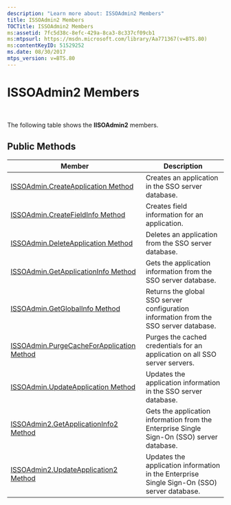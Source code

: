 ```yaml
---
description: "Learn more about: ISSOAdmin2 Members"
title: ISSOAdmin2 Members
TOCTitle: ISSOAdmin2 Members
ms:assetid: 7fc5d38c-8efc-429a-8ca3-8c337cf09cb1
ms:mtpsurl: https://msdn.microsoft.com/library/Aa771367(v=BTS.80)
ms:contentKeyID: 51529252
ms.date: 08/30/2017
mtps_version: v=BTS.80
---
```


# ISSOAdmin2 Members

 

The following table shows the **IISOAdmin2** members.

## Public Methods

<table>
<thead>
<tr class="header">
<th>Member</th>
<th>Description</th>
</tr>
</thead>
<tbody>
<tr class="odd">
<td><a href="issoadmin-createapplication-method.md">ISSOAdmin.CreateApplication Method</a></td>
<td>Creates an application in the SSO server database.</td>
</tr>
<tr class="even">
<td><a href="issoadmin-createfieldinfo-method.md">ISSOAdmin.CreateFieldInfo Method</a></td>
<td>Creates field information for an application.</td>
</tr>
<tr class="odd">
<td><a href="issoadmin-deleteapplication-method.md">ISSOAdmin.DeleteApplication Method</a></td>
<td>Deletes an application from the SSO server database.</td>
</tr>
<tr class="even">
<td><a href="issoadmin-getapplicationinfo-method.md">ISSOAdmin.GetApplicationInfo Method</a></td>
<td>Gets the application information from the SSO server database.</td>
</tr>
<tr class="odd">
<td><a href="issoadmin-getglobalinfo-method.md">ISSOAdmin.GetGlobalInfo Method</a></td>
<td>Returns the global SSO server configuration information from the SSO server database.</td>
</tr>
<tr class="even">
<td><a href="issoadmin-purgecacheforapplication-method.md">ISSOAdmin.PurgeCacheForApplication Method</a></td>
<td>Purges the cached credentials for an application on all SSO server servers.</td>
</tr>
<tr class="odd">
<td><a href="issoadmin-updateapplication-method.md">ISSOAdmin.UpdateApplication Method</a></td>
<td>Updates the application information in the SSO server database.</td>
</tr>
<tr class="even">
<td><a href="issoadmin2-getapplicationinfo2-method.md">ISSOAdmin2.GetApplicationInfo2 Method</a></td>
<td>Gets the application information from the Enterprise Single Sign-On (SSO) server database.</td>
</tr>
<tr class="odd">
<td><a href="issoadmin2-updateapplication2-method.md">ISSOAdmin2.UpdateApplication2 Method</a></td>
<td>Updates the application information in the Enterprise Single Sign-On (SSO) server database.</td>
</tr>
</tbody>
</table>

